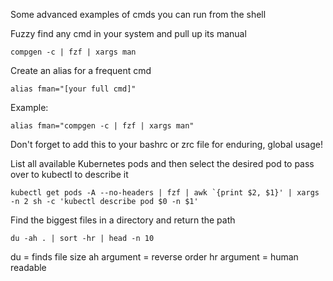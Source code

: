 Some advanced examples of cmds you can run from the shell

Fuzzy find any cmd in your system and pull up its manual
```
compgen -c | fzf | xargs man
```

Create an alias for a frequent cmd
```
alias fman="[your full cmd]"
```
Example:
```
alias fman="compgen -c | fzf | xargs man"
```
Don't forget to add this to your bashrc or zrc file for enduring, global usage!

List all available Kubernetes pods and then select the desired pod to pass over to kubectl to describe it
```
kubectl get pods -A --no-headers | fzf | awk `{print $2, $1}' | xargs -n 2 sh -c 'kubectl describe pod $0 -n $1'
```

Find the biggest files in a directory and return the path
```
du -ah . | sort -hr | head -n 10
```
du = finds file size
ah argument = reverse order
hr argument = human readable

